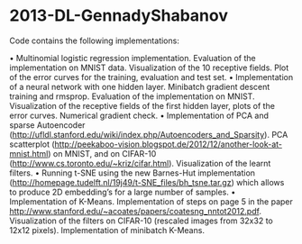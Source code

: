 2013-DL-GennadyShabanov
=======================
Code contains the following implementations:

•	Multinomial logistic regression implementation. Evaluation of the implementation on MNIST data. Visualization of the 10 receptive fields. Plot of the error curves for the training, evaluation and test set. 
•	Implementation of a neural network with one hidden layer. Minibatch gradient descent training and rmsprop. Evaluation of the implementation on MNIST. Visualization of the receptive fields of the first hidden layer, plots of the error curves. Numerical gradient check. 
•	Implementation of PCA and sparse Autoencoder (http://ufldl.stanford.edu/wiki/index.php/Autoencoders_and_Sparsity). PCA scatterplot (http://peekaboo-vision.blogspot.de/2012/12/another-look-at-mnist.html) on MNIST, and on CIFAR-10 (http://www.cs.toronto.edu/~kriz/cifar.html). Visualization of the learnt filters. 
•	Running t-SNE using the new Barnes-Hut implementation (http://homepage.tudelft.nl/19j49/t-SNE_files/bh_tsne.tar.gz) which allows to produce 2D embedding’s for a large number of samples. 
•	Implementation of K-Means. Implementation of steps on page 5 in the paper http://www.stanford.edu/~acoates/papers/coatesng_nntot2012.pdf. Visualization of the filters on CIFAR-10 (rescaled images from 32x32 to 12x12 pixels). Implementation of minibatch K-Means. 


